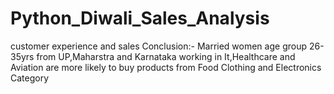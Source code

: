 # Python_Diwali_Sales_Analysis
customer experience and sales
Conclusion:-
Married women age group 26-35yrs from UP,Maharstra and Karnataka working in It,Healthcare and Aviation are more likely to buy products from Food Clothing and Electronics Category

